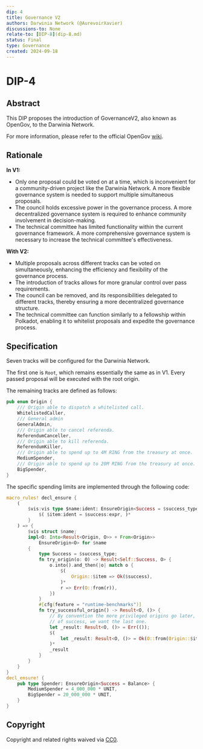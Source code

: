 ```yaml
---
dip: 4
title: Governance V2
authors: Darwinia Network (@AurevoirXavier)
discussions-to: None
relate-to: [DIP-8](dip-8.md)
status: Final
type: Governance
created: 2024-09-18
---
```


# DIP-4

## Abstract

This DIP proposes the introduction of GovernanceV2, also known as OpenGov, to the Darwinia Network.

For more information, please refer to the official OpenGov [wiki](https://wiki.polkadot.network/docs/learn-polkadot-opengov).

## Rationale

**In V1:**
- Only one proposal could be voted on at a time, which is inconvenient for a community-driven project like the Darwinia Network. A more flexible governance system is needed to support multiple simultaneous proposals.
- The council holds excessive power in the governance process. A more decentralized governance system is required to enhance community involvement in decision-making.
- The technical committee has limited functionality within the current governance framework. A more comprehensive governance system is necessary to increase the technical committee's effectiveness.

**With V2:**
- Multiple proposals across different tracks can be voted on simultaneously, enhancing the efficiency and flexibility of the governance process.
- The introduction of tracks allows for more granular control over pass requirements.
- The council can be removed, and its responsibilities delegated to different tracks, thereby ensuring a more decentralized governance structure.
- The technical committee can function similarly to a fellowship within Polkadot, enabling it to whitelist proposals and expedite the governance process.

## Specification

Seven tracks will be configured for the Darwinia Network.

The first one is `Root`, which remains essentially the same as in V1. Every passed proposal will be executed with the root origin.

The remaining tracks are defined as follows:

```rs
pub enum Origin {
	/// Origin able to dispatch a whitelisted call.
	WhitelistedCaller,
	/// General admin
	GeneralAdmin,
	/// Origin able to cancel referenda.
	ReferendumCanceller,
	/// Origin able to kill referenda.
	ReferendumKiller,
	/// Origin able to spend up to 4M RING from the treasury at once.
	MediumSpender,
	/// Origin able to spend up to 20M RING from the treasury at once.
	BigSpender,
}
```

The specific spending limits are implemented through the following code:

```rs
macro_rules! decl_ensure {
	(
		$vis:vis type $name:ident: EnsureOrigin<Success = $success_type:ty> {
			$( $item:ident = $success:expr, )*
		}
	) => {
		$vis struct $name;
		impl<O: Into<Result<Origin, O>> + From<Origin>>
			EnsureOrigin<O> for $name
		{
			type Success = $success_type;
			fn try_origin(o: O) -> Result<Self::Success, O> {
				o.into().and_then(|o| match o {
					$(
						Origin::$item => Ok($success),
					)*
					r => Err(O::from(r)),
				})
			}
			#[cfg(feature = "runtime-benchmarks")]
			fn try_successful_origin() -> Result<O, ()> {
				// By convention the more privileged origins go later, so for greatest chance
				// of success, we want the last one.
				let _result: Result<O, ()> = Err(());
				$(
					let _result: Result<O, ()> = Ok(O::from(Origin::$item));
				)*
				_result
			}
		}
	}
}
decl_ensure! {
	pub type Spender: EnsureOrigin<Success = Balance> {
		MediumSpender = 4_000_000 * UNIT,
		BigSpender = 20_000_000 * UNIT,
	}
}
```

## Copyright

Copyright and related rights waived via [CC0](../LICENSE).
